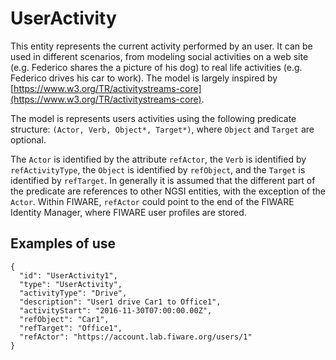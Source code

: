 # UserActivity

This entity represents the current activity performed by an user. It can be used in different
scenarios, from modeling social activities on a web site (e.g. Federico shares the a picture of his dog) to real life activities (e.g. Federico drives his car to work). The model is largely inspired by
[https://www.w3.org/TR/activitystreams-core](https://www.w3.org/TR/activitystreams-core).

The model is represents users activities using the following predicate structure: `(Actor, Verb, Object*, Target*)`, where `Object` and `Target` are optional.

The `Actor` is identified by the attribute `refActor`, the `Verb` is identified by `refActivityType`, the `Object` is identified by `refObject`, and the `Target` is identified by `refTarget`. In generally it is assumed that the different part of the predicate are references to other NGSI entities, with the exception of the `Actor`. Within FIWARE, `refActor` could point to the end of the FIWARE Identity Manager, where FIWARE user profiles are stored.

## Examples of use

```
{
  "id": "UserActivity1",
  "type": "UserActivity",
  "activityType": "Drive",
  "description": "User1 drive Car1 to Office1",
  "activityStart": "2016-11-30T07:00:00.00Z",
  "refObject": "Car1",
  "refTarget": "Office1",
  "refActor": "https://account.lab.fiware.org/users/1"
}
```
